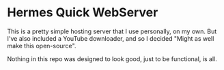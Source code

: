 # Hermes Quick WebServer

This is a pretty simple hosting server that I use personally, on my own. But I've also included a YouTube downloader, and so I decided "Might as well make this open-source".

Nothing in this repo was designed to look good, just to be functional, is all.
